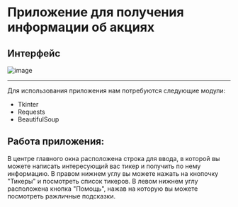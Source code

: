 # Приложение для получения информации об акциях

## Интерфейс 

![image](https://user-images.githubusercontent.com/99838947/174436731-3093a328-e5c6-43f3-8474-56e22dd5dd1b.png)
___

 Для использования приложения нам потребуются следующие модули:
 + Tkinter
 + Requests
 + BeautifulSoup

## Работа приложения: 
В центре главного окна расположена строка для ввода, в которой вы можете написать интересующий вас тикер и получить по нему информацию. В правом нижнем углу вы можете нажать на кнопочку "Тикеры" и посмотреть список тикеров. В левом нижнем углу расположена кнопка "Помощь", нажав на которую вы можете посмотреть ражличные подсказки. 
